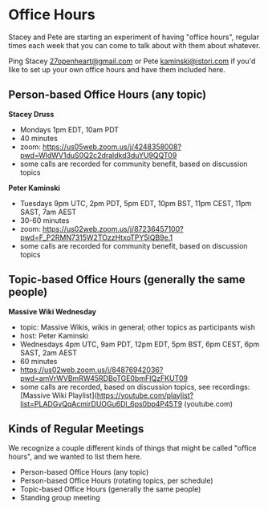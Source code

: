 # Office Hours

Stacey and Pete are starting an experiment of having "office hours", regular times each week that you can come to talk about with them about whatever.

Ping Stacey <27openheart@gmail.com> or Pete <kaminski@istori.com> if you'd like to set up your own office hours and have them included here.

## Person-based Office Hours (any topic)

**Stacey Druss**

- Mondays 1pm EDT, 10am PDT
- 40 minutes
- zoom: https://us05web.zoom.us/j/4248358008?pwd=WldWV1duS0Q2c2draldkd3duYU9QQT09
- some calls are recorded for community benefit, based on discussion topics

**Peter Kaminski**

- Tuesdays 9pm UTC, 2pm PDT, 5pm EDT, 10pm BST, 11pm CEST, 11pm SAST, 7am AEST
- 30-60 minutes
- zoom: https://us02web.zoom.us/j/87236457100?pwd=F_P2RMN7315W2TOzzHtxoTPY5lQB9e.1
- some calls are recorded for community benefit, based on discussion topics

## Topic-based Office Hours (generally the same people)

**Massive Wiki Wednesday**

 - topic: Massive Wikis, wikis in general; other topics as participants wish
 - host: Peter Kaminski
- Wednesdays 4pm UTC, 9am PDT, 12pm EDT, 5pm BST, 6pm CEST, 6pm SAST, 2am AEST 
- 60 minutes
- https://us02web.zoom.us/j/84876942036?pwd=amVrWVBmRW45RDBoTGE0bmFIQzFKUT09
- some calls are recorded, based on discussion topics, see recordings: [Massive Wiki Playlist](https://youtube.com/playlist?list=PLADGyQqAcmirDUOGu6Dl_6ps0bp4P45T9 (youtube.com)

## Kinds of Regular Meetings

We recognize a couple different kinds of things that might be called "office hours", and we wanted to list them here.

- Person-based Office Hours (any topic)
- Person-based Office Hours (rotating topics, per schedule)
- Topic-based Office Hours (generally the same people)
- Standing group meeting
